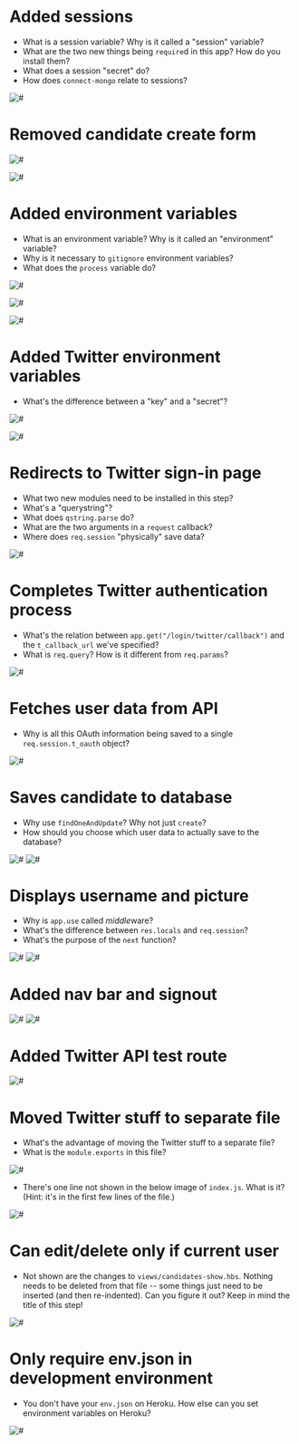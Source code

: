 # Added sessions

- What is a session variable? Why is it called a "session" variable?
- What are the two new things being `require`d in this app? How do you install them?
- What does a session "secret" do?
- How does `connect-mongo` relate to sessions?

![#](images/session-install.png)

# Removed candidate create form

![#](images/rm-candidate-form.png)

![#](images/rm-candidate-route.png)

# Added environment variables

- What is an environment variable? Why is it called an "environment" variable?
- Why is it necessary to `gitignore` environment variables?
- What does the `process` variable do?

![#](images/env-sample-json.png)

![#](images/env-gitignore.png)

![#](images/env-require.png)

# Added Twitter environment variables

- What's the difference between a "key" and a "secret"?

![#](images/twitter-env-sample.png)

![#](images/twitter-env-require.png)

# Redirects to Twitter sign-in page

- What two new modules need to be installed in this step?
- What's a "querystring"?
- What does `qstring.parse` do?
- What are the two arguments in a `request` callback?
- Where does `req.session` "physically" save data?

![#](images/twitter-sign-in.png)

# Completes Twitter authentication process

- What's the relation between `app.get("/login/twitter/callback")` and the `t_callback_url` we've specified?
- What is `req.query`? How is it different from `req.params`?

![#](images/twitter-auth-complete.png)

# Fetches user data from API

- Why is all this OAuth information being saved to a single `req.session.t_oauth` object?

![#](images/twitter-api-user-data.png)

# Saves candidate to database

- Why use `findOneAndUpdate`? Why not just `create`?
- How should you choose which user data to actually save to the database?

![#](images/db-add-twitter.png)
![#](images/db-save-candidate.png)

# Displays username and picture

- Why is `app.use` called *middle*ware?
- What's the difference between `res.locals` and `req.session`?
- What's the purpose of the `next` function?

![#](images/view-image-and-username.png)
![#](images/candidate-to-locals.png)

# Added nav bar and signout

![#](images/add-navbar.png)
![#](images/add-signout.png)

# Added Twitter API test route

![#](images/twitter-test-route.png)

# Moved Twitter stuff to separate file

- What's the advantage of moving the Twitter stuff to a separate file?
- What is the `module.exports` in this file?

![#](images/separate-file-twitter.png)

- There's one line not shown in the below image of `index.js`. What is it? (Hint: it's in the first few lines of the file.)

![#](images/separate-files.png)

# Can edit/delete only if current user

- Not shown are the changes to `views/candidates-show.hbs`. Nothing needs to be deleted from that file -- some things just need to be inserted (and then re-indented). Can you figure it out? Keep in mind the title of this step!

![#](images/write-if-current-user.png)

# Only require env.json in development environment

- You don't have your `env.json` on Heroku. How else can you set environment variables on Heroku?

![#](images/env-json-in-development.png)
